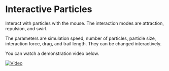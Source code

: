 # Interactive Particles

Interact with particles with the mouse. The interaction modes are attraction, repulsion, and swirl.

The parameters are simulation speed, number of particles, particle size, interaction force, drag, and trail length. They can be changed interactively.

You can watch a demonstration video below.

[![Video](https://img.youtube.com/vi/aSMHtlPOiBU/default.jpg)](https://youtu.be/aSMHtlPOiBU)
